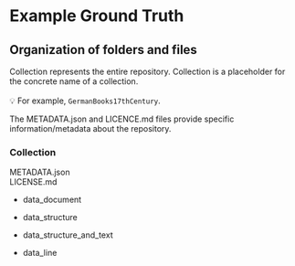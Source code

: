 # Example Ground Truth

## Organization of folders and files 

Collection represents the entire repository. Collection is a placeholder for the concrete name of a collection.<br/><br/>
💡 For example, `GermanBooks17thCentury`. 

The METADATA.json and LICENCE.md files provide specific information/metadata about the repository.

### Collection
METADATA.json<br/>
LICENSE.md<br/>
- data_document
  
- data_structure
  
- data_structure_and_text
  
- data_line
  
